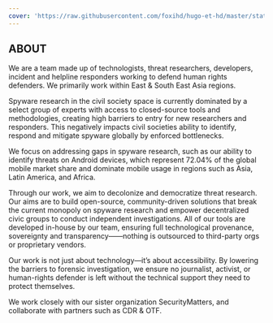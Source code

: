 ```yaml
---
cover: 'https://raw.githubusercontent.com/foxihd/hugo-et-hd/master/static/svg/flowlines/22.svg'
---
```


## ABOUT

We are a team made up of technologists, threat researchers, developers, incident and helpline responders working to defend human rights defenders. We primarily work within East & South East Asia regions. 

Spyware research in the civil society space is currently dominated by a select group of experts with access to closed-source tools and methodologies, creating high barriers to entry for new researchers and responders. This negatively impacts civil societies ability to identify, respond and mitigate spyware globally by enforced bottlenecks. 

We focus on addressing gaps in spyware research, such as our ability to identify threats on Android devices, which   represent 72.04% of the global mobile market share and dominate mobile usage in regions such as Asia, Latin America, and Africa. 

Through our work, we aim to decolonize and democratize threat research. Our aims are to build open-source, community-driven solutions that break the current monopoly on spyware research and empower decentralized civic groups to conduct independent investigations. All of our tools are developed in-house by our team, ensuring full technological provenance, sovereignty and transparency——nothing is outsourced to third-party orgs or proprietary vendors.

Our work is not just about technology—it’s about accessibility. By lowering the barriers to forensic investigation, we ensure no journalist, activist, or human-rights defender is left without the technical support they need to protect themselves.

We work closely with our sister organization SecurityMatters, and collaborate with partners such as CDR & OTF. 
